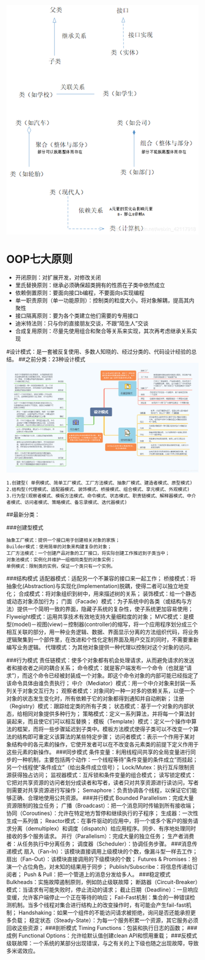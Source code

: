 
![](relation.png)

# OOP七大原则

  * 开闭原则：对扩展开发，对修改关闭
  * 里氏替换原则：继承必须确保超类拥有的性质在子类中依然成立
  * 依赖倒置原则：要面向接口b编程，不要面向s实现编程
  * 单一职责原则（单一功能原则）：控制类的粒度大小，将对象解耦，提高其内聚性
  * 接口隔离原则：要为各个类建立他们需要的专用接口
  * 迪米特法则：只与你的直接朋友交谈，不跟“陌生人”交谈
  * 合成复用原则：尽量先使用组合和聚合等关系来实现，其次再考虑继承关系实现


#设计模式：是一套被反复使用、多数人知晓的、经过分类的、代码设计经验的总结。
##之前分类：23种设计模式
![](design_mode.png)

	1.创建型( 单例模式、简单工厂模式、工厂方法模式、抽象厂模式、建造者模式、原型模式)
	2.结构型(代理模式、适配器模式、装饰模式、桥接模式、组合模式、享元模式、外观模式)
	3.行为型(观察者模式、模板方法模式、命令模式、状态模式、职责链模式、解释器模式、中介者模式、访问者模式、策略模式、备忘录模式、迭代器模式)

##最新分类：

###创建型模式

	抽象工厂模式：提供一个接口用于创建相关对象的家族；
	Builder模式：使用简单的对象来构建复杂的对象；
	工厂方法模式：一个创建产品对象的工厂接口，将实际创建工作推迟到子类当中；
	对象池模式：实例化并维护一组相同类型的对象实例；
	单例模式：限制类的实例，保证一个类只有一个实例。

###结构模式
	适配器模式：适配另一个不兼容的接口来一起工作；
	桥接模式：将抽象化(Abstraction)与实现化(Implementation)脱耦，使得二者可以独立地变化；
	合成模式：将对象组织到树中，用来描述树的关系；
	装饰模式：给一个静态或动态对象添加行为；
	门面（Facade）模式：为子系统中的各类（或结构与方法）提供一个简明一致的界面，隐藏子系统的复杂性，使子系统更加容易使用；
	Flyweight模式：运用共享技术有效地支持大量细粒度的对象；
	MVC模式：是模型(model)－视图(view)－控制器(controller)的缩写，将一个应用程序划分成三个相互关联的部分，用一种业务逻辑、数据、界面显示分离的方法组织代码，将业务逻辑聚集到一个部件里，在改进和个性化定制界面及用户交互的同时，不需要重新编写业务逻辑。
	代理模式：为其他对象提供一种代理以控制对这个对象的访问。

###行为模式
	责任链模式：使多个对象都有机会处理请求，从而避免请求的发送者和接收者之间的耦合关系；
	命令模式：就是客户端发布一个命令（也就是“请求”），而这个命令已经被封装成一个对象。即这个命令对象的内部可能已经指定了该命令具体由谁负责执行；
	中介（Mediator）模式：用一个中介对象来封装一系列关于对象交互行为；
	观察者模式：对象间的一种一对多的依赖关系，以便一个对象的状态发生变化时，所有依赖于它的对象都得到通知并自动刷新；
	注册（Registry）模式：跟踪给定类的所有子类；
	状态模式：基于一个对象的内部状态，给相同对象提供多种行为；
	策略模式：定义一系列算法，并将每一个算法封装起来，而且使它们可以相互替换；
	模板（Template）模式：定义一个操作中算法的框架，而将一些步骤延迟到子类中。模板方法模式使得子类可以不改变一个算法的结构即可重定义该算法的某些特定步骤；
	访问者模式：表示一个作用于某对象结构中的各元素的操作，它使开发者可以在不改变各元素类的前提下定义作用于这些元素的新操作。
###同步模式
	条件变量：利用线程间共享的全局变量进行同步的一种机制，主要包括两个动作：一个线程等待”条件变量的条件成立”而挂起；另一个线程使”条件成立”（给出条件成立信号）；
	Lock/Mutex：执行互斥限制资源获得独占访问；
	监视器模式：互斥锁和条件变量的组合模式；
	读写锁定模式：它把对共享资源的访问者划分成读者和写者，读者只对共享资源进行读访问，写者则需要对共享资源进行写操作；
	Semaphore：负责协调各个线程，以保证它们能够正确、合理地使用公共资源。
###并行模式
	Bounded Parallelism：完成大量资源限制的独立任务；
	广播（Broadcast）：把一个消息同时传输到所有接收端；
	协同（Coroutines）：允许在特定地方暂停和继续执行的子程序；
	生成器：一次性生成一系列值；
	Reactor模式：在事件驱动的应用中，将一个或多个客户的服务请求分离（demultiplex）和调度（dispatch）给应用程序。同步、有序地处理同时接收的多个服务请求。
	并行（Parallelism）：完成大量的独立任务；
	生产者消费者：从任务执行中分离任务；
	调度器（Scheduler）：协调任务步骤。
###消息传递模式
	扇入（Fan-In）：该模块直接调用上级模块的个数，像漏斗型一样去工作；
	扇出（Fan-Out）：该模块直接调用的下级模块的个数；
	Futures & Promises：扮演一个占位角色，对未知的结果用于同步；
	Publish/Subscribe：将信息传递给订阅者；
	Push & Pull：把一个管道上的消息分发给多人。
###稳定模式
	Bulkheads：实施故障遏制原则，例如防止级联故障；
	断路器（Circuit-Breaker）模式：当请求有可能失败时，停止流动的请求；
	截止日期（Deadline）：一旦响应变缓，允许客户端停止一个正在等待的响应；
	Fail-Fast机制：集合的一种错误检测机制。当多个线程对集合进行结构上的改变操作时，有可能会产生fail-fast机制；
	Handshaking：如果一个组件的不能访问请求被拒绝，询问是否还能承担更多负载；
	稳定状态（Steady-State）：为每一个服务积累一个资源，其它服务必须回收这些资源；
###剖析模式
	Timing Functions：包装和执行日志的函数；
###成例
	Functional Options：允许给默认值创建clean API和惯用重载；
###反模式
	级联故障：一个系统的某部分出现错误，与之有关的上下级也随之出现故障，导致多米诺效应。


